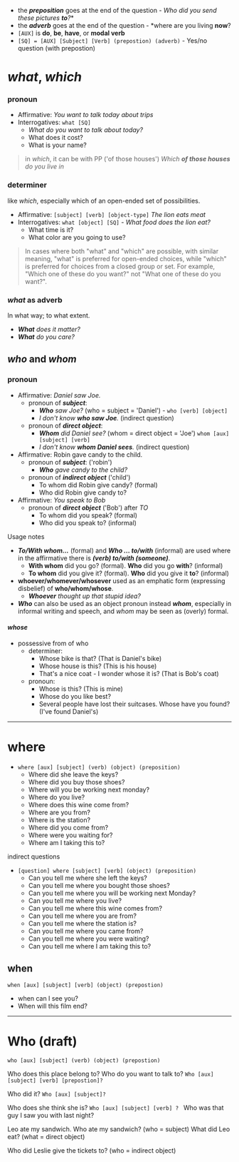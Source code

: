 - the ***preposition*** goes at the end of the question - *Who did you send these pictures **to**?**
- the ***adverb*** goes at the end of the question - *where are you living **now**?
- `[AUX]` is **do**, **be**, **have**, or **modal verb** 
- `[SQ] = [AUX] [Subject] [Verb] (prepostion) (adverb)` - Yes/no question (with prepostion)

# *what*, *which* 

### pronoun

- Affirmative: *You want to talk today about trips*
- Interrogatives:  `what [SQ]` 
   - *What do you want to talk about today?*
   - What does it cost?
   - What is your name?

> in *which*, it can be with PP ('of those houses') 
> *Which **of those houses** do you live in*

### determiner

like *which*, especially which of an open-ended set of possibilities.

- Affirmative: `[subject] [verb] [object-type]` *The lion eats meat*
- Interrogatives: `what [object] [SQ]` - *What food does the lion eat?*
	- What time is it?
	- What color are you going to use?

>In cases where both "what" and "which" are possible, with similar meaning, "what" is preferred for open-ended choices, while "which" is preferred for choices from a closed group or set. For example, "Which one of these do you want?" not "What one of these do you want?".

### *what* as adverb
In what way; to what extent.

- _**What** does it matter?_
- _**What** do you care?_


## *who* and *whom*

### pronoun

- Affirmative: *Daniel saw Joe.* 
	- pronoun of ***subject***: 
		- ***Who** saw Joe?* (who = subject = 'Daniel') - `who [verb] [object]`
		- *I don't know **who saw Joe**.* (indirect question)
	- pronoun of ***direct object***: 
		- ***Whom** did Daniel see?* (whom = direct object = 'Joe') `whom [aux] [subject] [verb]`
		- *I don't know **whom Daniel sees**.* (indirect question)
- Affirmative: Robin gave candy to the child. 
	- pronoun of ***subject***: ('robin')
		- ***Who** gave candy to the child?* 
	- pronoun of ***indirect object*** ('child') 
		- To whom did Robin give candy? (formal)
		- Who did Robin give candy to?
- Affirmative: *You speak to Bob*
	- pronoun of ***direct object*** ('Bob') after *TO* 
		- To whom did you speak? (formal)
		- Who did you speak to? (informal)

Usage notes
- ***To/With whom...*** (formal) and ***Who ... to/with*** (informal) are used where in the affirmative there is ***(verb) to/with (someone)***.
	-  **With whom** did you go? (formal). **Who** did you go **with**? (informal)
	-  **To whom** did you give it? (formal). **Who** did you give it **to**? (informal)
- **whoever/whomever/whosever** used as an emphatic form (expressing disbelief) of **who/whom/whose**. 
	- ***Whoever** thought up that stupid idea?*
- ***Who*** can also be used as an object pronoun instead ***whom***, especially in informal writing and speech, and *whom* may be seen as (overly) formal.

#### *whose* 
- possessive from of who
	- determiner: 
		- Whose bike is that? (That is Daniel's bike)
		- Whose house is this? (This is his house)
		- That's a nice coat - I wonder whose it is? (That is Bob's coat)
	- pronoun:
		- Whose is this? (This is mine)
		- Whose do you like best? 
		- Several people have lost their suitcases. Whose have you found? (I've found Daniel's)

___
# where 

- `where [aux] [subject] (verb) (object) (preposition)`
    - Where did she leave the keys? 
    - Where did you buy those shoes?
    - Where will you be working next monday?
    - Where do you live?
    - Where does this wine come from?
    - Where are you from?
    - Where is the station?
    - Where did you come from?
    - Where were you waiting for?
    - Where am I taking this to?

indirect questions

- `[question] where [subject] [verb] (object) (preposition)`  
     -   Can you tell me where she left the keys?
     -   Can you tell me where you bought those shoes?
     -   Can you tell me where you will be working next Monday?
     -   Can you tell me where you live?
     -   Can you tell me where this wine comes from?
     -   Can you tell me where you are from?
     -   Can you tell me where the station is?
     -   Can you tell me where you came from?
     -   Can you tell me where you were waiting?
     -   Can you tell me where I am taking this to?

## when

`when [aux] [subject] [verb] (object) (prepostion)`
- when can I see you?
- When will this film end?


____

# Who (draft)

`who [aux] [subject] (verb) (object) (prepostion)`

Who does this place belong to?
Who do you want to talk to?
`Who [aux] [subject] [verb] [prepostion]?`

Who did it?
`Who [aux] [subject]?
`

Who does she think she is?
`Who [aux] [subject] [verb] ?
`
Who was that guy I saw you with last night?

Leo ate my sandwich.
Who ate my sandwich?  (who = subject)
What did Leo eat? (what = direct object)


Who did Leslie give the tickets to? (who = indirect object)